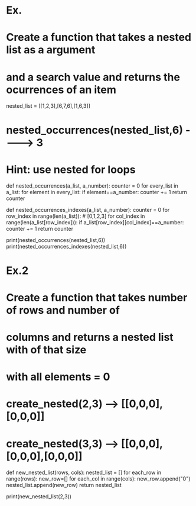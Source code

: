 # Ex.
# Create a function that takes a nested list as a argument
# and a search value and returns the ocurrences of an item
nested_list = [[1,2,3],[6,7,6],[1,6,3]]
# nested_occurrences(nested_list,6) ----> 3

# Hint: use nested for loops

def nested_occurrences(a_list, a_number):
    counter = 0
    for every_list in a_list:
        for element in every_list:
            if element==a_number:
                counter += 1
    return counter

def nested_occurrences_indexes(a_list, a_number):
    counter = 0
    for row_index in range(len(a_list)): # [0,1,2,3]
        for col_index in range(len(a_list[row_index])):
            if a_list[row_index][col_index]==a_number:
                counter += 1
    return counter

print(nested_occurrences(nested_list,6))
print(nested_occurrences_indexes(nested_list,6))



# Ex.2
# Create a function that takes number of rows and number of
# columns and returns a nested list with of that size
# with all elements = 0

# create_nested(2,3) --> [[0,0,0],[0,0,0]]
# create_nested(3,3) --> [[0,0,0],[0,0,0],[0,0,0]]

def new_nested_list(rows, cols):
    nested_list = []
    for each_row in range(rows):
        new_row=[]
        for each_col in range(cols):
            new_row.append("0")
        nested_list.append(new_row)
    return nested_list

print(new_nested_list(2,3))
